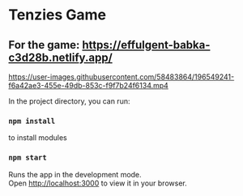 # Tenzies Game

## For the game: https://effulgent-babka-c3d28b.netlify.app/

https://user-images.githubusercontent.com/58483864/196549241-f6a42ae3-455e-49db-853c-f9f7b24f6134.mp4

In the project directory, you can run:

### `npm install`

to install modules

### `npm start`

Runs the app in the development mode.\
Open [http://localhost:3000](http://localhost:3000) to view it in your browser.